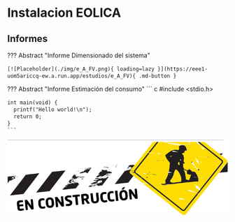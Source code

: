 # Instalacion EOLICA

## Informes

??? Abstract "Informe Dimensionado del sistema"

    [![Placeholder](./img/e_A_FV.png){ loading=lazy }](https://eee1-uom5ariccq-ew.a.run.app/estudios/e_A_FV){ .md-button }
  <iframe hidden src="https://eee1-uom5ariccq-ew.a.run.app/estudios/e_A_FV" > </iframe>


??? Abstract "Informe Estimación del consumo"
    ``` c
    #include <stdio.h>

    int main(void) {
      printf("Hello world!\n");
      return 0;
    }
    ```













![image-20210831133747296](instalacion_EOLICA.assets/image-20210831133747296.png)

